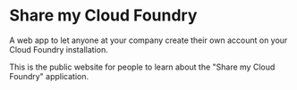 Share my Cloud Foundry
=====================

A web app to let anyone at your company create their own account on your Cloud Foundry installation.

This is the public website for people to learn about the "Share my Cloud Foundry" application.
